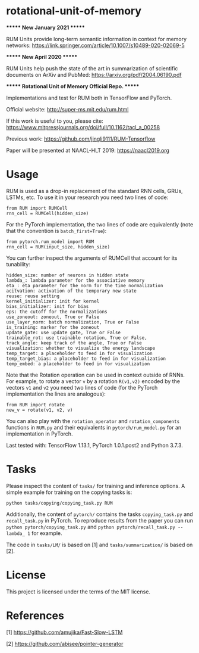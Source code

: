 # rotational-unit-of-memory

**\*\*\*\*\* New January 2021 \*\*\*\*\***

RUM Units provide long-term semantic information in context for memory networks: https://link.springer.com/article/10.1007/s10489-020-02069-5

**\*\*\*\*\* New April 2020 \*\*\*\*\***

RUM Units help push the state of the art in summarization of scientific documents on ArXiv and PubMed: https://arxiv.org/pdf/2004.06190.pdf


**\*\*\*\*\* Rotational Unit of Memory Official Repo. \*\*\*\*\*** 

Implementations and test for RUM both in TensorFlow and PyTorch.

Official website: http://super-ms.mit.edu/rum.html

If this work is useful to you, please cite: https://www.mitpressjournals.org/doi/full/10.1162/tacl_a_00258

Previous work: https://github.com/jingli9111/RUM-Tensorflow

Paper will be presented at NAACL-HLT 2019: https://naacl2019.org


# Usage

RUM is used as a drop-in replacement of the standard RNN cells, GRUs, LSTMs, etc. To use it in your research you need two lines of code:

```
from RUM import RUMCell
rnn_cell = RUMCell(hidden_size)
```

For the PyTorch implementation, the two lines of code are equivalently (note that the convention is `batch_first=True`): 
```
from pytorch.rum_model import RUM
rnn_cell = RUM(input_size, hidden_size)
```

You can further inspect the arguments of RUMCell that account for its tunability:

```
hidden_size: number of neurons in hidden state
lambda_: lambda parameter for the associative memory
eta_: eta parameter for the norm for the time normalization
acitvation: activation of the temporary new state
reuse: reuse setting
kernel_initializer: init for kernel
bias_initializer: init for bias
eps: the cutoff for the normalizations
use_zoneout: zoneout, True or False
use_layer_norm: batch normalization, True or False
is_training: marker for the zoneout
update_gate: use update gate, True or False
trainable_rot: use trainable rotation, True or False,
track_angle: keep track of the angle, True or False
visualization: whether to visualize the energy landscape
temp_target: a placeholder to feed in for visualization 
temp_target_bias: a placeholder to feed in for visualization
temp_embed: a placeholder to feed in for visualization
```            

Note that the Rotation operation can be used in context outside of RNNs. For example, to rotate a vector `v` by a rotation `R(v1,v2)` encoded by the vectors `v1` and `v2` you need two lines of code (for the PyTorch implementation the lines are analogous): 

```
from RUM import rotate 
new_v = rotate(v1, v2, v)
```

You can also play with the `rotation_operator` and `rotation_components` functions in `RUM.py` and their equivalents in `pytorch/rum_model.py` for an implementation in PyTorch.

Last tested with: TensorFlow 1.13.1, PyTorch 1.0.1.post2 and Python 3.7.3.

# Tasks

Please inspect the content of `tasks/` for training and inference options. A simple example for training on the copying tasks is:

```
python tasks/copying/copying_task.py RUM
```

Additionally, the content of `pytorch/` contains the tasks `copying_task.py` and `recall_task.py` in PyTorch. To reproduce results from the paper you can run `python pytorch/copying_task.py` and `python pytorch/recall_task.py --lambda_ 1` for example. 

The code in `tasks/LM/` is based on [1] and `tasks/summarization/` is based on [2].

# License

This project is licensed under the terms of the MIT license.

# References

[1] https://github.com/amujika/Fast-Slow-LSTM

[2] https://github.com/abisee/pointer-generator
